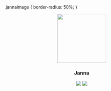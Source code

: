 
.jannaimage {
    border-radius: 50%;
}
<p align="center">
    <img class="jannaimage" src="https://i.imgur.com/hEb4FSq.jpg" width="160">
    <h3 align="center">Janna</h3>
    <p align="center">
        <a href="https://discordapp.com/oauth2/authorize?client_id=357220874560077844&scope=bot&permissions=8"><img src="https://img.shields.io/badge/Discord-Invite-7289DA.svg?style=flat-square"></a>
        <a href="https://discord.gg/N8HWRB"><img src="https://img.shields.io/badge/Discord-Support%20Server-7289DA.svg?style=flat-square"></a>   
    </p></p>
